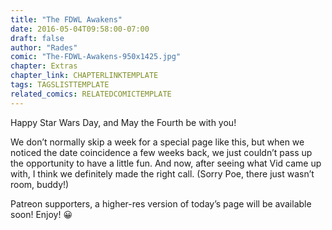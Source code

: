 ```yaml
---
title: "The FDWL Awakens"
date: 2016-05-04T09:58:00-07:00
draft: false
author: "Rades"
comic: "The-FDWL-Awakens-950x1425.jpg"
chapter: Extras
chapter_link: CHAPTERLINKTEMPLATE
tags: TAGSLISTTEMPLATE
related_comics: RELATEDCOMICTEMPLATE
---
```


Happy Star Wars Day, and May the Fourth be with you!


We don’t normally skip a week for a special page like this, but when we noticed the date coincidence a few weeks back, we just couldn’t pass up the opportunity to have a little fun. And now, after seeing what Vid came up with, I think we definitely made the right call. (Sorry Poe, there just wasn’t room, buddy!)


Patreon supporters, a higher-res version of today’s page will be available soon! Enjoy! 😀


